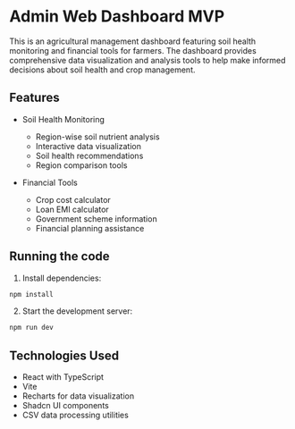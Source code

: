 
# Admin Web Dashboard MVP

This is an agricultural management dashboard featuring soil health monitoring and financial tools for farmers. The dashboard provides comprehensive data visualization and analysis tools to help make informed decisions about soil health and crop management.

## Features

- Soil Health Monitoring
  - Region-wise soil nutrient analysis
  - Interactive data visualization
  - Soil health recommendations
  - Region comparison tools

- Financial Tools
  - Crop cost calculator
  - Loan EMI calculator
  - Government scheme information
  - Financial planning assistance

## Running the code

1. Install dependencies:
```bash
npm install
```

2. Start the development server:
```bash
npm run dev
```

## Technologies Used

- React with TypeScript
- Vite
- Recharts for data visualization
- Shadcn UI components
- CSV data processing utilities
  